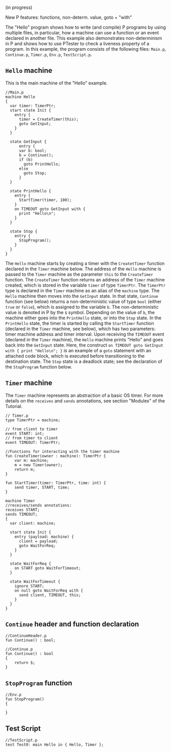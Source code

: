 (in progress)

New P features:
functions, 
non-determ. value, 
goto + "with"

The "Hello" program shows how to write (and compile) P programs by using multiple files, in particular, how a machine can use a function or an event declared in another file. This example also demonstrates non-determinism in P and shows how to use PTester to check a liveness property of a program.
In this example, the program consists of the following files: `Main.p`, `Continue.p`, `Timer.p`, `Env.p`, `TestScript.p`.

## `Hello` machine

This is the main machine of the "Hello" example. 
```
//Main.p
machine Hello
{
  var timer: TimerPtr;
  start state Init {  
    entry { 	
      timer = CreateTimer(this);
      goto GetInput; 
    } 
  }

  state GetInput {
	  entry {
      var b: bool;
      b = Continue();
      if (b) 
        goto PrintHello;
      else
        goto Stop;
	  }
  }

  state PrintHello {
    entry {
      StartTimer(timer, 100);
    }
    on TIMEOUT goto GetInput with {
      print "Hello\n";      
    }
  }

  state Stop { 
    entry {
      StopProgram();
    }
  }
}
```
The `Hello` machine starts by creating a timer with the `CreatetTimer` function declared in the `Timer` machine below. The address of the `Hello` machine is passed to the `Timer` machine as the parameter `this` to the `CreateTimer` function. The `CreateTimer` function returns an address of the `Timer` machine created, which is stored in the variable `timer` of type `TimerPtr`. The `TimerPtr` type is declared in the `Timer` machine as an alias of the `machine` type.
The  `Hello` machine then moves into the `GetInput` state. In that state, `Continue` function (see below) returns a non-deterministic value of type `bool` (either `true` or `false`), which is assigned to the variable `b`. The non-deterministic value is denoted in P by the `$` symbol. Depending on the value of `b`, the machine either goes into the `PrintHello` state, or into the `Stop` state.  In the `PrintHello` state, the timer is started by calling the `StartTimer` function (declared in the `Timer` machine, see below), which has two parameters: timer machine address and timer interval. Upon receiving the `TIMEOUT` event (declared in the `Timer` machine), the `Hello` machine prints "Hello" and goes back into the `GetInput` state. Here, the construct `on TIMEOUT goto GetInput with { print "Hello\n"; }` is an example of a `goto` statement with an attached code block, which is executed before transitioning to the destination state.
The `Stop` state is a deadlock state; see the declaration of the `StopProgram` function below.

## `Timer` machine

The `Timer` machine represents an abstraction of a basic OS timer. For more details on the `receives` and `sends` annotations, see section "Modules" of the Tutorial.

```
// Timer.p
type TimerPtr = machine;

// from client to timer
event START: int;
// from timer to client
event TIMEOUT: TimerPtr;

//Functions for interacting with the timer machine
fun CreateTimer(owner : machine): TimerPtr {
	var m: machine;
	m = new Timer(owner);
	return m;
}

fun StartTimer(timer: TimerPtr, time: int) {
	send timer, START, time;
}

machine Timer
//receives/sends annotations:
receives START;
sends TIMEOUT;
{
  var client: machine;

  start state Init {
    entry (payload: machine) {
      client = payload;
      goto WaitForReq;
    }
  }

  state WaitForReq {
    on START goto WaitForTimeout;
  }

  state WaitForTimeout {
    ignore START;
    on null goto WaitForReq with { 
	  send client, TIMEOUT, this; 
	}
  }
}
```
## `Continue` header and function declaration
```
//ContinueHeader.p
fun Continue() : bool;
```

```
//Continue.p
fun Continue() : bool
{ 
    return $;
}
```
## `StopProgram` function 
```
//Env.p
fun StopProgram()
{
    
}
```
## Test Script
```
//TestScript.p
test Test0: main Hello in { Hello, Timer };
```